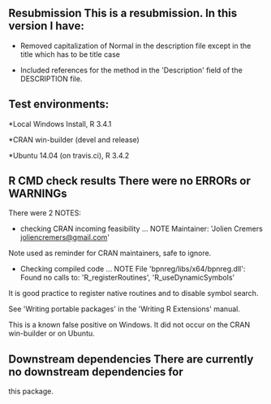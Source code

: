 ## Resubmission This is a resubmission. In this version I have:

* Removed capitalization of Normal in the description file except in the title 
which has to be title case

* Included references for the method in the 'Description' field of the
DESCRIPTION file.

## Test environments: 

*Local Windows Install, R 3.4.1

*CRAN win-builder (devel and release)

*Ubuntu 14.04 (on travis.ci), R 3.4.2

## R CMD check results There were no ERRORs or WARNINGs

There were 2 NOTES:

* checking CRAN incoming feasibility ... NOTE Maintainer: 'Jolien Cremers 
<joliencremers@gmail.com>'

Note used as reminder for CRAN maintainers, safe to ignore.

* Checking compiled code ... NOTE File 'bpnreg/libs/x64/bpnreg.dll': Found no 
calls to: 'R_registerRoutines', 'R_useDynamicSymbols'

It is good practice to register native routines and to disable symbol search.

See 'Writing portable packages' in the 'Writing R Extensions' manual.

This is a known false positive on Windows. It did not occur on the CRAN 
win-builder or on Ubuntu.

## Downstream dependencies There are currently no downstream dependencies for 
this package.
